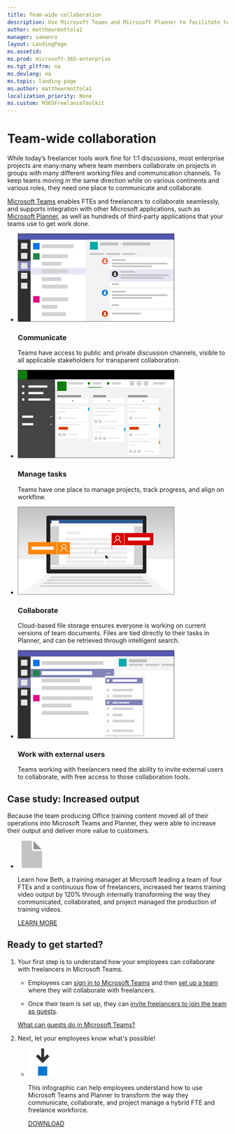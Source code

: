 ```yaml
---
title: Team-wide collaboration
description: Use Microsoft Teams and Microsoft Planner to facilitate team-wide collaboration in an enterprise freelance program.
author: matthewrmottola1
manager: samanro
layout: LandingPage
ms.assetid: 
ms.prod: microsoft-365-enterprise
ms.tgt_pltfrm: na
ms.devlang: na
ms.topic: landing-page
ms.author: matthewrmottola1
localization_priority: None 
ms.custom: M365FreelanceToolkit
---
```

Team-wide collaboration
===========================

While today’s freelancer tools work fine for 1:1 discussions, most enterprise projects are many:many where team members collaborate on projects in groups with many different working files and communication channels. To keep teams moving in the same direction while on various continents and various roles, they need one place to communicate and collaborate.

[Microsoft Teams](https://products.office.com/en-us/microsoft-teams/free) enables FTEs and freelancers to collaborate seamlessly, and supports integration with other Microsoft applications, such as [Microsoft Planner](https://products.office.com/en-us/business/task-management-software), as well as hundreds of third-party applications that your teams use to get work done.
<ul class="panelContent cardsW cols cols2">
    <li>
        <div class="cardSize">
            <div class="cardPadding">
                <div class="card">
                    <div class="cardImageOuter">
                        <div class="cardImage">
                            <img src="media/M365_Freelance_collaboration_teamsconversationsmall.png" alt="A Microsoft Teams site with a conversation in progress" />
                        </div>
                    </div>
                    <div class="cardText">
                        <h3>Communicate</h3>
                        <p>Teams have access to public and private discussion channels, visible to all applicable stakeholders for transparent collaboration.</p>
                    </div>
                </div>
            </div>
        </div>
    </li>
    <li>
        <div class="cardSize">
            <div class="cardPadding">
                <div class="card">
                    <div class="cardImageOuter">
                        <div class="cardImage">
                            <img src="media/M365_Freelance_collaboration_plannerviewsmall.png" alt="A Planner board inside a team" />
                        </div>
                    </div>
                    <div class="cardText">
                        <h3>Manage tasks</h3>
                        <p>Teams have one place to manage projects, track progress, and align on workflow.</p>
                    </div>
                </div>
            </div>
        </div>
    </li>
    <li>
        <div class="cardSize">
            <div class="cardPadding">
                <div class="card">
                    <div class="cardImageOuter">
                        <div class="cardImage">
                            <img src="media/Master_Collaboration_WordCollaboration_Word_358x201.png" alt="Two users working on a Word document" />
                        </div>
                    </div>
                    <div class="cardText">
                        <h3>Collaborate</h3>
                        <p>Cloud-based file storage ensures everyone is working on current versions of team documents. Files are tied directly to their tasks in Planner, and can be retrieved through intelligent search.</p>
                    </div>
                </div>
            </div>
        </div>
    </li>
    <li>
        <div class="cardSize">
            <div class="cardPadding">
                <div class="card">
                    <div class="cardImageOuter">
                        <div class="cardImage">
                            <img src="media/M365_Freelance_collaboration_guestaccess.png" alt="Someone inviting a guest user to Microsoft Teams" />
                        </div>
                    </div>
                    <div class="cardText">
                        <h3>Work with external users</h3>
                        <p>Teams working with freelancers need the ability to invite external users to collaborate, with free access to those collaboration tools.</p>
                    </div>
                </div>
            </div>
        </div>
    </li>
</ul>

Case study: Increased output
----------------------------

Because the team producing Office training content moved all of their operations into Microsoft Teams and Planner, they were able to increase their output and deliver more value to customers.

<ul class="panelContent cardsF">
    <li>
        <div class="cardSize">
            <div class="cardPadding">
                <div class="card">
                    <div class="cardImageOuter">
                        <div class="cardImage">
                            <img src="media/document.png" alt="a document icon" />
                        </div>
                    </div>
                    <div class="cardText">
                        <p>Learn how Beth, a training manager at Microsoft leading a team of four FTEs and a continuous flow of freelancers, increased her teams training video output by 120% through internally transforming the way they communicated, collaborated, and project managed the production of training videos.</p>
                        <p><a href="teamwidecollaborationcasestudy.md">LEARN MORE</a></p>
                    </div>
                </div>
            </div>
        </div>
    </li>
</ul>

Ready to get started?
---------------------

<ol>
    <li>
        <p>Your first step is to understand how your employees can collaborate with freelancers in Microsoft Teams.</p>
        <ul>
            <li>
                <p>Employees can <a href="https://support.office.com/article/6723dc43-dbc0-46e6-af49-8a2d1c5cb937">sign in to Microsoft Teams</a> and then <a href="https://support.office.com/article/702a2977-e662-4038-bef5-bdf8ee47b17b">set up a team</a> where they will collaborate with freelancers.</p>
            </li>
            <li>
                <p>Once their team is set up, they can <a href="https://support.office.com/article/fccb4fa6-f864-4508-bdde-256e7384a14f">invite freelancers to join the team as guests</a>.</p>
            </li>
        </ul>
        <p><a href="https://support.office.com/article/d03fdf5b-1a6e-48e4-8e07-b13e1350ec7b">What can guests do in Microsoft Teams?</a></P>
    </li>
    <li>
        <p>Next, let your employees know what's possible!</p>
        <ul class="panelContent cardsF">
            <li>
                <div class="cardSize">
                    <div class="cardPadding">
                        <div class="card">
                            <div class="cardImageOuter">
                                <div class="cardImage">
                                    <img src="media/download-blue.png" alt="Downloadable infographic" />
                                </div>
                            </div>
                            <div class="cardText">
                                <p>This infographic can help employees understand how to use Microsoft Teams and Planner to transform the way they communicate, collaborate, and project manage a hybrid FTE and freelance workforce.</p>
                                <p><a href="media/M365-FreelanceToolkit-TearSheet-TeamCollaboration.pdf">DOWNLOAD</a></p>
                            </div>
                        </div>
                    </div>
                </div>
            </li>
        </ul>
    </li>
</ul>